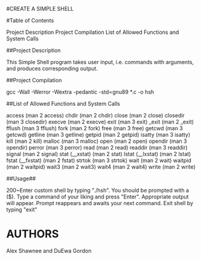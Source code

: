 
#CREATE A SIMPLE SHELL

#Table of Contents

Project Description
Project Compilation
List of Allowed Functions and System Calls


##Project Description

This Simple Shell program takes user input, i.e. commands with arguments, and produces corresponding output.

##Project Compilation

gcc -Wall -Werror -Wextra -pedantic -std=gnu89 *.c -o hsh

##List of Allowed Functions and System Calls 

access (man 2 access)
chdir (man 2 chdir)
close (man 2 close)
closedir (man 3 closedir)
execve (man 2 execve)
exit (man 3 exit)
_exit (man 2 _exit)
fflush (man 3 fflush)
fork (man 2 fork)
free (man 3 free)
getcwd (man 3 getcwd)
getline (man 3 getline)
getpid (man 2 getpid)
isatty (man 3 isatty)
kill (man 2 kill)
malloc (man 3 malloc)
open (man 2 open)
opendir (man 3 opendir)
perror (man 3 perror)
read (man 2 read)
readdir (man 3 readdir)
signal (man 2 signal)
stat (__xstat) (man 2 stat)
lstat (__lxstat) (man 2 lstat)
fstat (__fxstat) (man 2 fstat)
strtok (man 3 strtok)
wait (man 2 wait)
waitpid (man 2 waitpid)
wait3 (man 2 wait3)
wait4 (man 2 wait4)
write (man 2 write)

##Usage##

200~Enter custom shell by typing "./hsh". You should be prompted with a ($).
Type a command of your liking and press "Enter".
Appropriate output will appear.
Prompt reappears and awaits your next command.
Exit shell by typing "exit"



<h1>AUTHORS</h1>
Alex Shawnee and DuEwa Gordon

